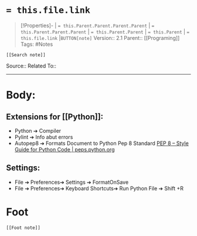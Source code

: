 # `= this.file.link`
>[!Properties]- | `= this.Parent.Parent.Parent.Parent` |  `= this.Parent.Parent.Parent` | `= this.Parent.Parent` | `= this.Parent` | `= this.file.link` |`BUTTON[note]` 
>Version:: 2.1
>Parent:: [[Programing]]
>Tags: #Notes
```meta-bind-embed
[[Search note]]
```
Source::
Related To::
***
# Body:
## Extensions for [[Python]]:

- Python ➔ Compiler
- Pylint ➔ Info abut errors
- Autopep8 ➔ Formats Document to Python Pep 8 Standard [PEP 8 – Style Guide for Python Code \| peps.python.org](https://peps.python.org/pep-0008/)

## Settings:
- File ➔ Preferences➔ Settings ➔ FormatOnSave
- File ➔ Preferences➔ Keyboard Shortcuts➔ Run Python File ➔ Shift +R






# Foot
```meta-bind-embed
[[Foot note]]
``` 